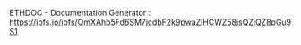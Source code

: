 ETHDOC - Documentation Generator : https://ipfs.io/ipfs/QmXAhb5Fd6SM7jcdbF2k9pwaZiHCWZ58jsQZjQZ8pGu9S1